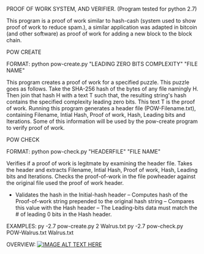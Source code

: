 PROOF OF WORK SYSTEM, AND VERIFIER. (Program tested for python 2.7)

This program is a proof of work similar to hash-cash (system used to show proof of work to reduce spam.), a similar 
application was adapted in bitcoin (and other software) as proof of work for adding a new block to the block chain.

POW CREATE

FORMAT: python pow-create.py "LEADING ZERO BITS COMPLEXITY" "FILE NAME"

This program creates a proof of work for a specified puzzle. This puzzle goes as follows. Take the SHA-256 hash of the bytes of any file namingly H. 
Then join that hash H with a text T such that, the resulting string's hash contains the specified complexity leading zero bits. This text T is the proof
of work. Running this program generates a header file (POW-Filename.txt), containing Filename, Intial Hash, Proof of work, Hash, Leading bits and Iterations.
Some of this information will be used by the pow-create program to verify proof of work. 

POW CHECK

FORMAT: python pow-check.py "HEADERFILE" "FILE NAME"

Verifies if a proof of work is legitmate by examining the header file. Takes the header and extracts Filename, Intial Hash, Proof of work, Hash, Leading bits and Iterations.
Checks the proof-of-work in the file powheader against the original file used the proof of work header.
- Validates the hash in the Initial-hash header
– Computes hash of the Proof-of-work string prepended to the original hash string
– Compares this value with the Hash header
– The Leading-bits data must match the # of leading 0 bits in the Hash header.

EXAMPLES:
py -2.7 pow-create.py 2 Walrus.txt
py -2.7 pow-check.py POW-Walrus.txt Walrus.txt

OVERVIEW:
[![IMAGE ALT TEXT HERE](https://img.youtube.com/vi/FlKlKm4gnqw/0.jpg)](https://www.youtube.com/watch?v=FlKlKm4gnqw)
